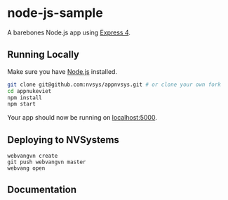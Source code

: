 # node-js-sample

A barebones Node.js app using [Express 4](http://expressjs.com/).

## Running Locally

Make sure you have [Node.js](http://nodejs.org/)  installed.

```sh
git clone git@github.com:nvsys/appnvsys.git # or clone your own fork
cd appnukeviet
npm install
npm start
```

Your app should now be running on [localhost:5000](http://localhost:5000/).

## Deploying to NVSystems

```
webvangvn create
git push webvangvn master
webvang open
```

## Documentation
